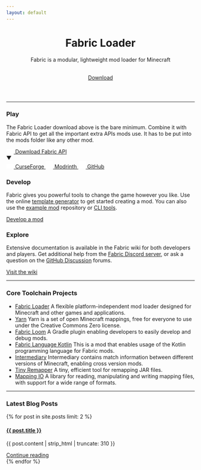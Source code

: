 ```yaml
---
layout: default
---
```


<div class="home post-content">
   <header>
      <div class="showcase">
         <h1>Fabric Loader</h1>
         <p>Fabric is a modular, lightweight mod loader for Minecraft</p>
         <br>
         <a class="button primary large" href="/use/">Download</a>
      </div>
   </header>
   <hr>
   <section>
      <div class="row-3">
         <article class="column">
            <h3>Play</h3>
            <section>
               <p class="component-body">The Fabric Loader download above is the bare minimum. Combine it with Fabric API to get all the important extra APIs mods use. It has to be put into the mods folder like any other mod.</p>
            </section>
            <div class="download-api-container">
                <a class="button secondary" href="https://www.curseforge.com/minecraft/mc-mods/fabric-api/files">
                    <img alt="CurseForge logo" src="/assets/icons/curseforge-logo.svg" width="20" />
                    Download Fabric API
                </a>
                <div class="download-api" tabindex="-1">
                    <div class="button secondary">
                        <span>▼</span>
                    </div>
                    <div class="download-api-dropdown">
                        <a href="https://www.curseforge.com/minecraft/mc-mods/fabric-api/files">
                            <img alt="CurseForge logo" src="/assets/icons/curseforge-logo.svg" width="20" />
                            CurseForge
                        </a>
                        <a href="https://modrinth.com/mod/fabric-api/versions">
                            <img alt="Modrinth logo" src="/assets/icons/modrinth-logo.svg" width="20" />
                            Modrinth
                        </a>
                        <a href="https://github.com/FabricMC/fabric/releases">
                            <img alt="Github logo" src="/assets/icons/github-logo.svg" width="20" />
                            GitHub
                        </a>
                    </div>
                </div>
            </div>
         </article>
         <article class="column">
            <h3>Develop</h3>
            <section>
               <p>Fabric gives you powerful tools to change the game however you like. Use the online <a href="/develop/template/">template generator</a> to get started creating a mod. You can also use the <a href="https://github.com/FabricMC/fabric-example-mod">example mod</a> repository or <a href="/develop/cli/">CLI tools</a>.</p>
            </section>
            <a class="button secondary" href="/develop/">Develop a mod</a>
         </article>
         <article class="column">
            <h3>Explore</h3>
            <section>
               <p>Extensive documentation is available in the Fabric wiki for both developers and players. Get additional help from the <a href="https://discord.gg/v6v4pMv">Fabric Discord server</a>, or ask a question on the <a href="https://github.com/orgs/FabricMC/discussions">GitHub Discussion</a> forums.</p>
            </section>
            <a class="button secondary" href="/wiki/">Visit the wiki</a>
         </article>
      </div>
   </section>
   <hr>
   <section>
   <h3>Core Toolchain Projects</h3>
   <ul>
      <li><a href="https://github.com/FabricMC/fabric-loader">Fabric Loader</a> A flexible platform-independent mod loader designed for Minecraft and other games and applications.</li>
      <li><a href="https://github.com/FabricMC/yarn">Yarn</a> Yarn is a set of open Minecraft mappings, free for everyone to use under the Creative Commons Zero license.</li>
      <li><a href="https://github.com/FabricMC/fabric-loom">Fabric Loom</a> A Gradle plugin enabling developers to easily develop and debug mods.</li>
      <li><a href="https://github.com/FabricMC/fabric-language-kotlin">Fabric Language Kotlin</a> This is a mod that enables usage of the Kotlin programming language for Fabric mods.</li>
      <li><a href="https://github.com/FabricMC/intermediary">Intermediary</a> Intermediary contains match information between different versions of Minecraft, enabling cross version mods.</li>
      <li><a href="https://github.com/FabricMC/tiny-remapper">Tiny Remapper</a> A tiny, efficient tool for remapping JAR files.</li>
      <li><a href="https://github.com/FabricMC/mapping-io">Mapping IO</a> A library for reading, manipulating and writing mapping files, with support for a wide range of formats.</li>
   </ul>
   </section>
   <hr>
   <section>
      <h3>Latest Blog Posts</h3>
      <div class="row-2">
         {% for post in site.posts limit: 2 %}
         <article class="column">
            <a href="{{ post.url }}">
               <h4>{{ post.title }}</h4>
            </a>
            <section>
               <p>{{ post.content | strip_html | truncate: 310 }}</p>
            </section>
            <a class="button secondary" href="{{ post.url }}">Continue reading</a>
         </article>
         {% endfor %}
      </div>
   </section>
</div>
